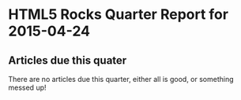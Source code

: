 HTML5 Rocks Quarter Report for 2015-04-24
=========================================

Articles due this quater
------------------------

There are no articles due this quarter, either all is good, or something messed up!

